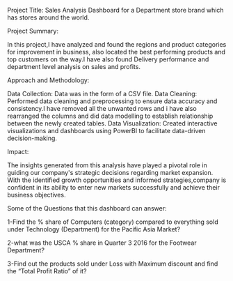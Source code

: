 Project Title: Sales Analysis Dashboard for a Department store brand which has stores around the world.

Project Summary:

In this project,I have analyzed and found the regions and product categories for improvement in business, also located the best performing products and top customers on the way.I have also found Delivery performance and department level analysis on sales and profits.

Approach and Methodology:

Data Collection: Data was in the form of a CSV file.
Data Cleaning: Performed data cleaning and preprocessing to ensure data accuracy and consistency.I have removed all the unwanted rows and i have also rearranged the columns and did data modelling to establish relationship between the newly created tables.
Data Visualization: Created interactive visualizations and dashboards using PowerBI to facilitate data-driven decision-making.



Impact:

The insights generated from this analysis have played a pivotal role in guiding our company's strategic decisions regarding market expansion. With the identified growth opportunities and informed strategies,company is  confident in its ability to enter new markets successfully and achieve their business objectives.

Some of the Questions that this dashboard can answer:

1-Find the % share of Computers (category) compared to everything sold under Technology (Department) for the Pacific Asia Market?

2-what was the USCA % share in Quarter 3 2016 for the Footwear Department?

3-Find out the products sold under Loss with Maximum discount and find the “Total Profit Ratio” of it?





